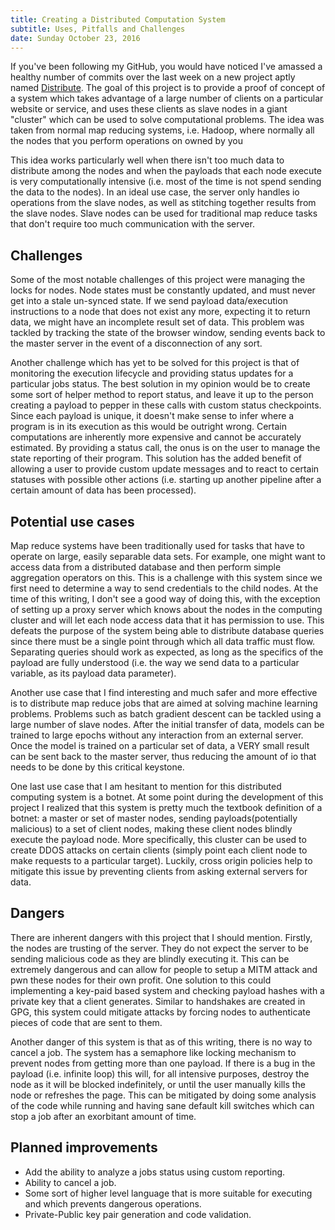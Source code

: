 ```yaml
---
title: Creating a Distributed Computation System
subtitle: Uses, Pitfalls and Challenges
date: Sunday October 23, 2016
---
```


If you've been following my GitHub, you would have noticed I've amassed
a healthy number of commits over the last week on a new project aptly named
[Distribute](http://github.com/andrew749/distribute "Distribute"). The goal of this project is to provide a proof of concept of
a system which takes advantage of a large number of clients on a particular
website or service, and uses these clients as slave nodes in a giant "cluster"
which can be used to solve computational problems. The idea was taken from
normal map reducing systems, i.e. Hadoop, where normally all the nodes that you
perform operations on owned by you

This idea works particularly well when there isn't too much data to distribute
among the nodes and when the payloads that each node execute is very
computationally intensive (i.e. most of the time is not spend sending the data
to the nodes). In an ideal use case, the server only handles io operations from
the slave nodes, as well as stitching together results from the slave nodes.
Slave nodes can be used for traditional map reduce tasks that don't require too
much communication with the server.

## Challenges

Some of the most notable challenges of this project were managing the locks for
nodes. Node states must be constantly updated, and must never get into a stale
un-synced state. If we send payload data/execution instructions to a node that
does not exist any more, expecting it to return data, we might have an
incomplete result set of data. This problem was tackled by tracking the state
of the browser window, sending events back to the master server in the event of
a disconnection of any sort.

Another challenge which has yet to be solved for this project is that of
monitoring the execution lifecycle and providing status updates for
a particular jobs status. The best solution in my opinion would be to create
some sort of helper method to report status, and leave it up to the person
creating a payload to pepper in these calls with custom status checkpoints.
Since each payload is unique, it doesn't make sense to infer where a program is
in its execution as this would be outright wrong. Certain computations are
inherently more expensive and cannot be accurately estimated. By providing
a status call, the onus is on the user to manage the state reporting of their
program. This solution has the added benefit of allowing a user to provide
custom update messages and to react to certain statuses with possible other
actions (i.e. starting up another pipeline after a certain amount of data has
been processed).

## Potential use cases

Map reduce systems have been traditionally used for tasks that have to operate
on large, easily separable data sets. For example, one might want to access
data from a distributed database and then perform simple aggregation operators
on this. This is a challenge with this system since we first need to determine
a way to send credentials to the child nodes. At the time of this writing,
I don't see a good way of doing this, with the exception of setting up a proxy server which knows about the nodes in the computing cluster and will let each node access data that it has permission to use. This defeats the purpose of the system being able to distribute database queries since there must be a single point through which all data traffic must flow. Separating queries should work as
expected, as long as the specifics of the payload are fully understood (i.e.
the way we send data to a particular variable, as its payload data parameter).

Another use case that I find interesting and much safer and more effective is
to distribute map reduce jobs that are aimed at solving machine learning
problems. Problems such as batch gradient descent can be tackled using a large
number of slave nodes. After the initial transfer of data, models can be trained
to large epochs without any interaction from an external server. Once the model
is trained on a particular set of data, a VERY small result can be sent back to
the master server, thus reducing the amount of io that needs to be done by this
critical keystone.

One last use case that I am hesitant to mention for this distributed computing
system is a botnet. At some point during the development of this project
I realized that this system is pretty much the textbook definition of a botnet:
a master or set of master nodes, sending payloads(potentially malicious) to
a set of client nodes, making these client nodes blindly execute the payload
node. More specifically, this cluster can be used to create DDOS attacks on
certain clients (simply point each client node to make requests to a particular
target). Luckily, cross origin policies help to mitigate this issue by
preventing clients from asking external servers for data.

## Dangers

There are inherent dangers with this project that I should mention. Firstly,
the nodes are trusting of the server. They do not expect the server to be
sending malicious code as they are blindly executing it. This can be extremely
dangerous and can allow for people to setup a MITM attack and pwn these nodes
for their own profit. One solution to this could implementing a key-paid based
system and checking payload hashes with a private key that a client generates.
Similar to handshakes are created in GPG, this system could mitigate attacks by
forcing nodes to authenticate pieces of code that are sent to them.

Another danger of this system is that as of this writing, there is no way to
cancel a job. The system has a semaphore like locking mechanism to prevent
nodes from getting more than one payload. If there is a bug in the payload
(i.e. infinite loop) this will, for all intensive purposes, destroy the node as
it will be blocked indefinitely, or until the user manually kills the node or
refreshes the page. This can be mitigated by doing some analysis of the code
while running and having sane default kill switches which can stop a job after
an exorbitant amount of time.

## Planned improvements

-  Add the ability to analyze a jobs status using custom reporting.
-  Ability to cancel a job.
-  Some sort of higher level language that is more suitable for executing and which prevents dangerous operations.
-  Private-Public key pair generation and code validation.
